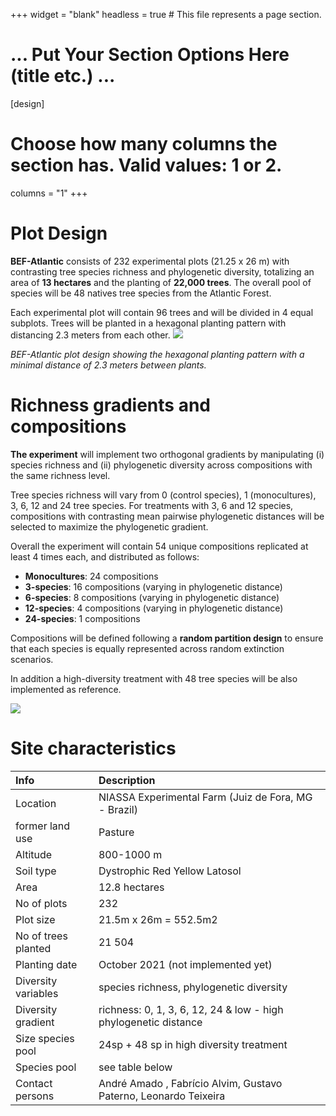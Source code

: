 +++
widget = "blank"
headless = true  # This file represents a page section.

# ... Put Your Section Options Here (title etc.) ...

[design]
  # Choose how many columns the section has. Valid values: 1 or 2.
  columns = "1"
+++

# Plot Design

**BEF-Atlantic** consists of 232 experimental plots (21.25 x 26 m) with contrasting tree species richness and phylogenetic diversity, totalizing an area of **13 hectares** and the planting of **22,000 trees**. The overall pool of species will be 48 natives tree species from the Atlantic Forest. 

Each experimental plot will contain 96 trees and will be divided in 4 equal subplots. Trees will be planted in a hexagonal planting pattern with distancing 2.3 meters from each other. 
![](/desenho/body_files/plot_design_small.png)

*BEF-Atlantic plot design showing the hexagonal planting pattern with a minimal distance of 2.3 meters between plants.*

# Richness gradients and compositions

**The experiment** will implement two orthogonal gradients by manipulating (i) species richness and (ii) phylogenetic diversity across compositions with the same richness level. 

Tree species richness will vary from 0 (control species), 1 (monocultures), 3, 6, 12 and 24 tree species. For treatments with 3, 6 and 12 species, compositions with contrasting mean pairwise phylogenetic distances will be selected to maximize the phylogenetic gradient. 

Overall the experiment will contain 54 unique compositions replicated at least 4 times each, and distributed as follows:

* **Monocultures**: 24 compositions     
* **3-species**: 16 compositions (varying in phylogenetic distance)  
* **6-species**: 8 compositions (varying in phylogenetic distance)  
* **12-species**: 4 compositions (varying in phylogenetic distance)  
* **24-species**: 1 compositions  

Compositions will be defined following a **random partition design** to ensure that each species is equally represented across random extinction scenarios. 

In addition a high-diversity treatment with 48 tree species will be also implemented as reference. 

![](/desenho/body_files/plot_richness_design.png)


# Site characteristics 

| Info | Description | 
|:------|:----------|
|Location | NIASSA Experimental Farm (Juiz de Fora, MG - Brazil)|
|former land use | Pasture |
|Altitude | 800-1000 m|
|Soil type | Dystrophic Red Yellow Latosol |
|Area | 12.8 hectares |
|No of plots | 232 |
|Plot size | 21.5m x 26m = 552.5m2 |
|No of trees planted | 21 504 |
|Planting date | October 2021 (not implemented yet) |
|Diversity variables | species richness, phylogenetic diversity |
|Diversity gradient | richness: 0, 1, 3, 6, 12, 24 & low - high phylogenetic distance |
|Size species pool | 24sp + 48 sp in high diversity treatment |
|Species pool | see table below |
|Contact persons | André Amado , Fabrício Alvim, Gustavo Paterno, Leonardo Teixeira |
